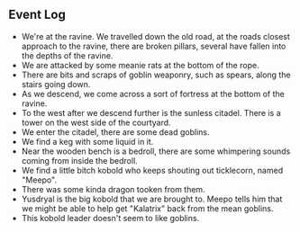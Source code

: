 
## Event Log

- We're at the ravine. We travelled down the old road, at the roads closest approach to the ravine, there are broken pillars, several have fallen into the depths of the ravine.
- We are attacked by some meanie rats at the bottom of the rope.
- There are bits and scraps of goblin weaponry, such as spears, along the stairs going down.
- As we descend, we come across a sort of fortress at the bottom of the ravine.
- To the west after we descend further is the sunless citadel. There is a tower on the west side of the courtyard.
- We enter the citadel, there are some dead goblins.
- We find a keg with some liquid in it.
- Near the wooden bench is a bedroll, there are some whimpering sounds coming from inside the bedroll.
- We find a little bitch kobold who keeps shouting out ticklecorn, named "Meepo".
- There was some kinda dragon tooken from them.
- Yusdryal is the big kobold that we are brought to. Meepo tells him that we might be able to help get "Kalatrix" back from the mean goblins.
- This kobold leader doesn't seem to like goblins.